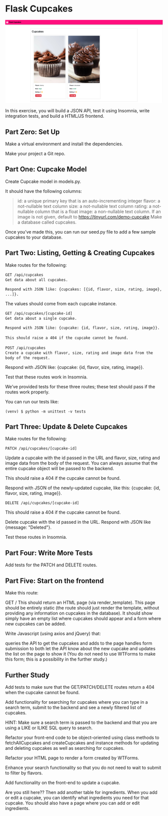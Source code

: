 # Flask Cupcakes

![alt tag](static/images/app/cupcake.jpg)

In this exercise, you will build a JSON API, test it using Insomnia, write integration tests, and build a HTML/JS frontend.

## Part Zero: Set Up
Make a virtual environment and install the dependencies.

Make your project a Git repo.

## Part One: Cupcake Model
Create Cupcake model in models.py.

It should have the following columns:

>id: a unique primary key that is an auto-incrementing integer
flavor: a not-nullable text column
size: a not-nullable text column
rating: a not-nullable column that is a float
image: a non-nullable text column. If an image is not given, default to https://tinyurl.com/demo-cupcake
Make a database called cupcakes.

Once you’ve made this, you can run our seed.py file to add a few sample cupcakes to your database.

## Part Two: Listing, Getting & Creating Cupcakes
Make routes for the following:
```
GET /api/cupcakes
Get data about all cupcakes.
```
```
Respond with JSON like: {cupcakes: [{id, flavor, size, rating, image}, ...]}.
````

The values should come from each cupcake instance.
```
GET /api/cupcakes/[cupcake-id]
Get data about a single cupcake.
```
```
Respond with JSON like: {cupcake: {id, flavor, size, rating, image}}.

This should raise a 404 if the cupcake cannot be found.

POST /api/cupcakes
Create a cupcake with flavor, size, rating and image data from the body of the request.
```
Respond with JSON like: {cupcake: {id, flavor, size, rating, image}}.

Test that these routes work in Insomnia.

We’ve provided tests for these three routes; these test should pass if the routes work properly.

You can run our tests like:
```
(venv) $ python -m unittest -v tests
```
## Part Three: Update & Delete Cupcakes
Make routes for the following:
```
PATCH /api/cupcakes/[cupcake-id]
```
Update a cupcake with the id passed in the URL and flavor, size, rating and image data from the body of the request. You can always assume that the entire cupcake object will be passed to the backend.

This should raise a 404 if the cupcake cannot be found.

Respond with JSON of the newly-updated cupcake, like this: {cupcake: {id, flavor, size, rating, image}}.
```
DELETE /api/cupcakes/[cupcake-id]
```
This should raise a 404 if the cupcake cannot be found.

Delete cupcake with the id passed in the URL. Respond with JSON like {message: "Deleted"}.

Test these routes in Insomnia.

## Part Four: Write More Tests
Add tests for the PATCH and DELETE routes.

## Part Five: Start on the frontend
Make this route:

GET /
This should return an HTML page (via render_template). This page should be entirely static (the route should just render the template, without providing any information on cupcakes in the database). It should show simply have an empty list where cupcakes should appear and a form where new cupcakes can be added.

Write Javascript (using axios and jQuery) that:

queries the API to get the cupcakes and adds to the page
handles form submission to both let the API know about the new cupcake and updates the list on the page to show it
(You do not need to use WTForms to make this form; this is a possibility in the further study.)

## Further Study
Add tests to make sure that the GET/PATCH/DELETE routes return a 404 when the cupcake cannot be found.

Add functionality for searching for cupcakes where you can type in a search term, submit to the backend and see a newly filtered list of cupcakes.

HINT: Make sure a search term is passed to the backend and that you are using a LIKE or ILIKE SQL query to search.

Refactor your front-end code to be object-oriented using class methods to fetchAllCupcakes and createCupcakes and instance methods for updating and deleting cupcakes as well as searching for cupcakes.

Refactor your HTML page to render a form created by WTForms.

Enhance your search functionality so that you do not need to wait to submit to filter by flavors.

Add functionality on the front-end to update a cupcake.

Are you still here?? Then add another table for ingredients. When you add or edit a cupcake, you can identify what ingredients you need for that cupcake. You should also have a page where you can add or edit ingredients.

